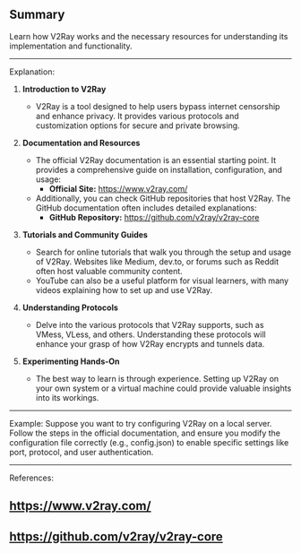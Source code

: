 ## Summary
Learn how V2Ray works and the necessary resources for understanding its implementation and functionality. 

---
Explanation: 

1. **Introduction to V2Ray**
   - V2Ray is a tool designed to help users bypass internet censorship and enhance privacy. It provides various protocols and customization options for secure and private browsing.

2. **Documentation and Resources**
   - The official V2Ray documentation is an essential starting point. It provides a comprehensive guide on installation, configuration, and usage:
     - **Official Site:** https://www.v2ray.com/
   - Additionally, you can check GitHub repositories that host V2Ray. The GitHub documentation often includes detailed explanations:
     - **GitHub Repository:** https://github.com/v2ray/v2ray-core

3. **Tutorials and Community Guides**
   - Search for online tutorials that walk you through the setup and usage of V2Ray. Websites like Medium, dev.to, or forums such as Reddit often host valuable community content. 
   - YouTube can also be a useful platform for visual learners, with many videos explaining how to set up and use V2Ray.

4. **Understanding Protocols**
   - Delve into the various protocols that V2Ray supports, such as VMess, VLess, and others. Understanding these protocols will enhance your grasp of how V2Ray encrypts and tunnels data.

5. **Experimenting Hands-On**
   - The best way to learn is through experience. Setting up V2Ray on your own system or a virtual machine could provide valuable insights into its workings.

--- 
Example:
Suppose you want to try configuring V2Ray on a local server. Follow the steps in the official documentation, and ensure you modify the configuration file correctly (e.g., config.json) to enable specific settings like port, protocol, and user authentication. 

--- 
References: 
## https://www.v2ray.com/ 
## https://github.com/v2ray/v2ray-core